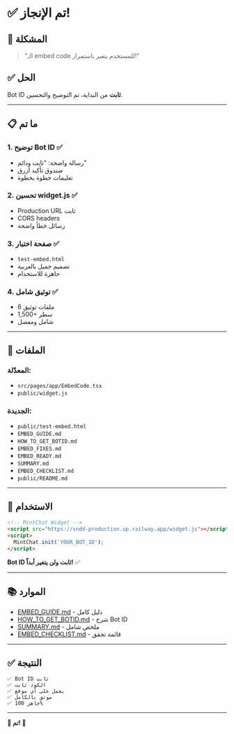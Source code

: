 # ✅ تم الإنجاز!

## 🎯 المشكلة
> "الـ embed code للمستخدم يتغير باستمرار!"

## ✅ الحل
Bot ID **ثابت** من البداية، تم التوضيح والتحسين.

---

## 📋 ما تم

### 1. توضيح Bot ID ✅
- رسالة واضحة: "ثابت ودائم"
- صندوق تأكيد أزرق
- تعليمات خطوة بخطوة

### 2. تحسين widget.js ✅
- Production URL ثابت
- CORS headers
- رسائل خطأ واضحة

### 3. صفحة اختبار ✅
- `test-embed.html`
- تصميم جميل بالعربية
- جاهزة للاستخدام

### 4. توثيق شامل ✅
- 6 ملفات توثيق
- 1,500+ سطر
- شامل ومفصل

---

## 📁 الملفات

### المعدّلة:
- `src/pages/app/EmbedCode.tsx`
- `public/widget.js`

### الجديدة:
- `public/test-embed.html`
- `EMBED_GUIDE.md`
- `HOW_TO_GET_BOTID.md`
- `EMBED_FIXES.md`
- `EMBED_READY.md`
- `SUMMARY.md`
- `EMBED_CHECKLIST.md`
- `public/README.md`

---

## 🚀 الاستخدام

```html
<!-- MintChat Widget -->
<script src="https://sndd-production.up.railway.app/widget.js"></script>
<script>
  MintChat.init('YOUR_BOT_ID');
</script>
```

**Bot ID ثابت ولن يتغير أبداً!** ✅

---

## 📚 الموارد

- [EMBED_GUIDE.md](./EMBED_GUIDE.md) - دليل كامل
- [HOW_TO_GET_BOTID.md](./HOW_TO_GET_BOTID.md) - شرح Bot ID
- [SUMMARY.md](./SUMMARY.md) - ملخص شامل
- [EMBED_CHECKLIST.md](./EMBED_CHECKLIST.md) - قائمة تحقق

---

## ✅ النتيجة

```
✅ Bot ID ثابت
✅ الكود ثابت
✅ يعمل على أي موقع
✅ موثق بالكامل
✅ جاهز 100%
```

---

**🎉 تم! 🚀**
